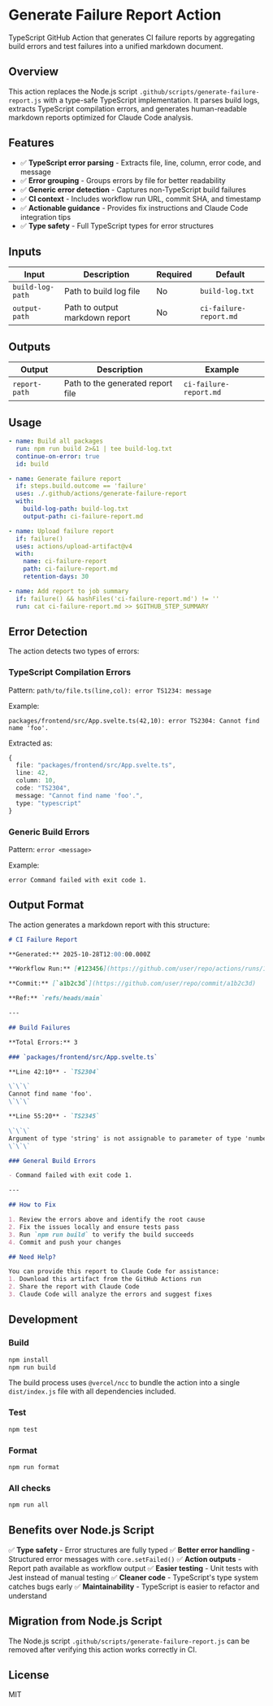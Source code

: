 # Generate Failure Report Action

TypeScript GitHub Action that generates CI failure reports by aggregating build errors and test failures into a unified markdown document.

## Overview

This action replaces the Node.js script `.github/scripts/generate-failure-report.js` with a type-safe TypeScript implementation. It parses build logs, extracts TypeScript compilation errors, and generates human-readable markdown reports optimized for Claude Code analysis.

## Features

- ✅ **TypeScript error parsing** - Extracts file, line, column, error code, and message
- ✅ **Error grouping** - Groups errors by file for better readability
- ✅ **Generic error detection** - Captures non-TypeScript build failures
- ✅ **CI context** - Includes workflow run URL, commit SHA, and timestamp
- ✅ **Actionable guidance** - Provides fix instructions and Claude Code integration tips
- ✅ **Type safety** - Full TypeScript types for error structures

## Inputs

| Input | Description | Required | Default |
|-------|-------------|----------|---------|
| `build-log-path` | Path to build log file | No | `build-log.txt` |
| `output-path` | Path to output markdown report | No | `ci-failure-report.md` |

## Outputs

| Output | Description | Example |
|--------|-------------|---------|
| `report-path` | Path to the generated report file | `ci-failure-report.md` |

## Usage

```yaml
- name: Build all packages
  run: npm run build 2>&1 | tee build-log.txt
  continue-on-error: true
  id: build

- name: Generate failure report
  if: steps.build.outcome == 'failure'
  uses: ./.github/actions/generate-failure-report
  with:
    build-log-path: build-log.txt
    output-path: ci-failure-report.md

- name: Upload failure report
  if: failure()
  uses: actions/upload-artifact@v4
  with:
    name: ci-failure-report
    path: ci-failure-report.md
    retention-days: 30

- name: Add report to job summary
  if: failure() && hashFiles('ci-failure-report.md') != ''
  run: cat ci-failure-report.md >> $GITHUB_STEP_SUMMARY
```

## Error Detection

The action detects two types of errors:

### TypeScript Compilation Errors

Pattern: `path/to/file.ts(line,col): error TS1234: message`

Example:
```
packages/frontend/src/App.svelte.ts(42,10): error TS2304: Cannot find name 'foo'.
```

Extracted as:
```typescript
{
  file: "packages/frontend/src/App.svelte.ts",
  line: 42,
  column: 10,
  code: "TS2304",
  message: "Cannot find name 'foo'.",
  type: "typescript"
}
```

### Generic Build Errors

Pattern: `error <message>`

Example:
```
error Command failed with exit code 1.
```

## Output Format

The action generates a markdown report with this structure:

```markdown
# CI Failure Report

**Generated:** 2025-10-28T12:00:00.000Z

**Workflow Run:** [#123456](https://github.com/user/repo/actions/runs/123456)

**Commit:** [`a1b2c3d`](https://github.com/user/repo/commit/a1b2c3d)

**Ref:** `refs/heads/main`

---

## Build Failures

**Total Errors:** 3

### `packages/frontend/src/App.svelte.ts`

**Line 42:10** - `TS2304`

\`\`\`
Cannot find name 'foo'.
\`\`\`

**Line 55:20** - `TS2345`

\`\`\`
Argument of type 'string' is not assignable to parameter of type 'number'.
\`\`\`

### General Build Errors

- Command failed with exit code 1.

---

## How to Fix

1. Review the errors above and identify the root cause
2. Fix the issues locally and ensure tests pass
3. Run `npm run build` to verify the build succeeds
4. Commit and push your changes

## Need Help?

You can provide this report to Claude Code for assistance:
1. Download this artifact from the GitHub Actions run
2. Share the report with Claude Code
3. Claude Code will analyze the errors and suggest fixes
```

## Development

### Build

```bash
npm install
npm run build
```

The build process uses `@vercel/ncc` to bundle the action into a single `dist/index.js` file with all dependencies included.

### Test

```bash
npm test
```

### Format

```bash
npm run format
```

### All checks

```bash
npm run all
```

## Benefits over Node.js Script

✅ **Type safety** - Error structures are fully typed
✅ **Better error handling** - Structured error messages with `core.setFailed()`
✅ **Action outputs** - Report path available as workflow output
✅ **Easier testing** - Unit tests with Jest instead of manual testing
✅ **Cleaner code** - TypeScript's type system catches bugs early
✅ **Maintainability** - TypeScript is easier to refactor and understand

## Migration from Node.js Script

The Node.js script `.github/scripts/generate-failure-report.js` can be removed after verifying this action works correctly in CI.

## License

MIT
